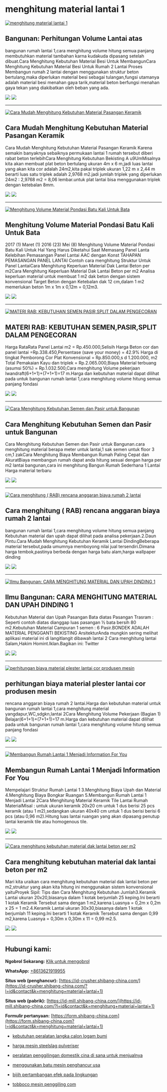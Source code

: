 # menghitung material lantai 1

<a href="https://swt.shibang-china.com/?l=id&img&k=menghitung+material+lantai+1" target="_blank">![menghitung material lantai 1](http://static.shibang-china.com/all-800x300/617.jpg)</a>

## Bangunan: Perhitungan Volume Lantai atas
bangunan rumah lantai 1,cara menghitung volume hitung semua panjang membutuhkan material tambahan karna kudakuda dipasang setelah dibuat.Cara Menghitung Kebutuhan Material Besi Untuk MembangunCara Menghitung Kebutuhan Material Besi Untuk Rumah 2 Lantai Proses Membangun rumah 2 lantai dengan menggunakan struktur beton bertulang,maka diperlukan material besi sebagai tulangan,fungsi utamanya adalah material besi menahan gaya tarik,material beton berfungsi menahan gaya tekan yang diakibatkan oleh beban yang ada.


<a href="https://whatsapp.shibangsoft.com/WhatsApp.php" target="_blank" title="WhatsApp">![](http://static.shibang-china.com/icon/whatsapp.png)</a> <a href="https://swt.shibang-china.com/?l=id&icon&k=menghitung+material+lantai+1" target="_blank">![](http://static.shibang-china.com/icon/chat-id.png)</a>

---

<a href="https://swt.shibang-china.com/?l=id&img&k=menghitung+material+lantai+1" target="_blank">![Cara Mudah Menghitung Kebutuhan Material Pasangan Keramik](http://static.shibang-china.com/all-800x300/634.jpg)</a>

## Cara Mudah Menghitung Kebutuhan Material Pasangan Keramik
Cara Mudah Menghitung Kebutuhan Material Pasangan Keramik Karena semakin banyaknya sebaiknya permukaan lantai 1 rumah tersebut diberi rabat beton terlebihCara Menghitung Kebutuhan Bekisting A u9UmMisalnya kita akan membuat plat beton bertulang ukuran 4m x 6 m,jadi luas lantai yang akan kita cor adalah 24m2,kita pakai triplek ukuran 1,22 m x 2,44 m berarti luas satu triplek adalah 2,9768 m2.jadi jumlah triplek yang diperlukan 24m2 : 2,9768 m2 = 8,06 lembar.untuk plat lantai bisa menggunakan triplek dengan ketebalan 8mm.


<a href="https://whatsapp.shibangsoft.com/WhatsApp.php" target="_blank" title="WhatsApp">![](http://static.shibang-china.com/icon/whatsapp.png)</a> <a href="https://swt.shibang-china.com/?l=id&icon&k=menghitung+material+lantai+1" target="_blank">![](http://static.shibang-china.com/icon/chat-id.png)</a>

---

<a href="https://swt.shibang-china.com/?l=id&img&k=menghitung+material+lantai+1" target="_blank">![Menghitung Volume Material Pondasi Batu Kali Untuk Bata](http://static.shibang-china.com/all-800x300/459.jpg)</a>

## Menghitung Volume Material Pondasi Batu Kali Untuk Bata
2017 (1) Maret (1) 2016 (23) Mei (8) Menghitung Volume Material Pondasi Batu Kali Untuk Hal Yang Harus Diketahui Saat Memasang Panel Lanta Kelebihan Pemasangan Panel Lantai AAC dengan Konst TAHAPAN PEMASANGAN PANEL LANTAI Contoh cara menghitung Struktur Untuk Panel LantaiCara Menghitung Keperluan Material Dak Lantai Beton per m2Cara Menghitung Keperluan Material Dak Lantai Beton per m2 Analisa keperluan material untuk membuat 1 m2 dak beton dengan sistem konvensional Target Beton dengan Ketebalan dak 12 cm,dalam 1 m2 memerlukan beton 1m x 1m x 0,12m = 0,12m3.


<a href="https://whatsapp.shibangsoft.com/WhatsApp.php" target="_blank" title="WhatsApp">![](http://static.shibang-china.com/icon/whatsapp.png)</a> <a href="https://swt.shibang-china.com/?l=id&icon&k=menghitung+material+lantai+1" target="_blank">![](http://static.shibang-china.com/icon/chat-id.png)</a>

---

<a href="https://swt.shibang-china.com/?l=id&img&k=menghitung+material+lantai+1" target="_blank">![MATERI RAB: KEBUTUHAN SEMEN,PASIR,SPLIT DALAM PENGECORAN](http://static.shibang-china.com/all-800x300/691.jpg)</a>

## MATERI RAB: KEBUTUHAN SEMEN,PASIR,SPLIT DALAM PENGECORAN
Harga RataRata Panel Lantai m2 = Rp.450.000,Selisih Harga Beton cor dan panel lantai =Rp.338.450,Persentase (save your money) = 42.9% Harga di tingkat Pemborong Cor Plat Konvensional = Rp.850.000,s d 1.200.000, m2 Total Pemakaian Kayu dan triplek = Rp.2.065.000,Biaya Material terbuang (asumsi 50%) = Rp.1.032.500,Cara menghitung Volume pekerjaan Iwandraft(6+1+1)+(7+1+1)=17 m.Harga dan kebutuhan material dapat dilihat pada untuk bangunan rumah lantai 1,cara menghitung volume hitung semua panjang fondasi


<a href="https://whatsapp.shibangsoft.com/WhatsApp.php" target="_blank" title="WhatsApp">![](http://static.shibang-china.com/icon/whatsapp.png)</a> <a href="https://swt.shibang-china.com/?l=id&icon&k=menghitung+material+lantai+1" target="_blank">![](http://static.shibang-china.com/icon/chat-id.png)</a>

---

<a href="https://swt.shibang-china.com/?l=id&img&k=menghitung+material+lantai+1" target="_blank">![Cara Menghitung Kebutuhan Semen dan Pasir untuk Bangunan](http://static.shibang-china.com/all-800x300/799.jpg)</a>

## Cara Menghitung Kebutuhan Semen dan Pasir untuk Bangunan
Cara Menghitung Kebutuhan Semen dan Pasir untuk Bangunan.cara menghitung material berapa meter untuk lantai,1 sak semen untuk floor 3 cm,1 zakCara Menghitung Biaya Membangun Rumah Paling Cepat dan AkuratBiaya membangun rumah dapat anda hitung sesuai dengan harga per m2 lantai bangunan,cara ini menghitung Bangun Rumah Sederhana 1 Lantai Harga material terbaru


<a href="https://whatsapp.shibangsoft.com/WhatsApp.php" target="_blank" title="WhatsApp">![](http://static.shibang-china.com/icon/whatsapp.png)</a> <a href="https://swt.shibang-china.com/?l=id&icon&k=menghitung+material+lantai+1" target="_blank">![](http://static.shibang-china.com/icon/chat-id.png)</a>

---

<a href="https://swt.shibang-china.com/?l=id&img&k=menghitung+material+lantai+1" target="_blank">![Cara menghitung ( RAB) rencana anggaran biaya rumah 2 lantai](http://static.shibang-china.com/all-800x300/511.jpg)</a>

## Cara menghitung ( RAB) rencana anggaran biaya rumah 2 lantai
bangunan rumah lantai 1,cara menghitung volume hitung semua panjang Kebutuhan material dan upah dapat dilihat pada analisa pekerjaan.2.Daun Pintu.Cara Mudah Menghitung Kebutuhan Keramik Lantai DindingBeberapa material tersebut,pada umumnya memboyong nilai jual tersendiri.Dimana harga tembok,pastinya berbeda dengan harga batu alam,harga wallpaper dinding


<a href="https://whatsapp.shibangsoft.com/WhatsApp.php" target="_blank" title="WhatsApp">![](http://static.shibang-china.com/icon/whatsapp.png)</a> <a href="https://swt.shibang-china.com/?l=id&icon&k=menghitung+material+lantai+1" target="_blank">![](http://static.shibang-china.com/icon/chat-id.png)</a>

---

<a href="https://swt.shibang-china.com/?l=id&img&k=menghitung+material+lantai+1" target="_blank">![Ilmu Bangunan: CARA MENGHITUNG MATERIAL DAN UPAH DINDING 1](http://static.shibang-china.com/all-800x300/77.jpg)</a>

## Ilmu Bangunan: CARA MENGHITUNG MATERIAL DAN UPAH DINDING 1
Kebutuhan Material dan Upah Pasangan Bata diatas Pasangan Trasram : Seperti contoh diatas dianggap luas pasangan ½ bata bersih 80 m2.Kebutuhan Material Campuran 1 semen : 6 Pasir.BONDEK ADALAH MATERIAL PENGGANTI BEKISTING ArsitekturAnda mungkin sering melihat aplikasi material ini di langitlangit dibawah lantai 2 Cara menghitung lantai Salam,Hakim Homint.Iklan.Bagikan ini: Twitter


<a href="https://whatsapp.shibangsoft.com/WhatsApp.php" target="_blank" title="WhatsApp">![](http://static.shibang-china.com/icon/whatsapp.png)</a> <a href="https://swt.shibang-china.com/?l=id&icon&k=menghitung+material+lantai+1" target="_blank">![](http://static.shibang-china.com/icon/chat-id.png)</a>

---

<a href="https://swt.shibang-china.com/?l=id&img&k=menghitung+material+lantai+1" target="_blank">![perhitungan biaya material plester lantai cor produsen mesin](http://static.shibang-china.com/all-800x300/55.jpg)</a>

## perhitungan biaya material plester lantai cor produsen mesin
rencana anggaran biaya rumah 2 lantai.Harga dan kebutuhan material untuk bangunan rumah lantai 1,cara menghitung material yangdapur,WC,sdgkn,lantai 2Cara Menghitung Volume Pekerjaan (Bagian 1) Belajar(6+1+1)+(7+1+1)=17 m.Harga dan kebutuhan material dapat dilihat pada untuk bangunan rumah lantai 1,cara menghitung volume hitung semua panjang fondasi


<a href="https://whatsapp.shibangsoft.com/WhatsApp.php" target="_blank" title="WhatsApp">![](http://static.shibang-china.com/icon/whatsapp.png)</a> <a href="https://swt.shibang-china.com/?l=id&icon&k=menghitung+material+lantai+1" target="_blank">![](http://static.shibang-china.com/icon/chat-id.png)</a>

---

<a href="https://swt.shibang-china.com/?l=id&img&k=menghitung+material+lantai+1" target="_blank">![Membangun Rumah Lantai 1 Menjadi Information For You](http://static.shibang-china.com/all-800x300/55.jpg)</a>

## Membangun Rumah Lantai 1 Menjadi Information For You
Mempelajari Struktur Rumah Lantai 1 3.Menghitung Biaya Upah dan Material 4.Menghitung Biaya Bongkar Ruangan 5.Membangun Rumah Lantai 1 Menjadi Lantai 2Cara Menghitung Material Keramik Tile Lantai Rumah MaterialMisal : untuk ukuran keramik 20x20 cm untuk 1 dus berisi 25 pcs keramik (atau 1 m2),sedangkan ukuran 40x40 cm untuk 1 dus berisi berisi 6 pcs (atau 0,96 m2).Hitung luas lantai ruangan yang akan dipasang penutup lantai keramik tile atau homogenous tile.


<a href="https://whatsapp.shibangsoft.com/WhatsApp.php" target="_blank" title="WhatsApp">![](http://static.shibang-china.com/icon/whatsapp.png)</a> <a href="https://swt.shibang-china.com/?l=id&icon&k=menghitung+material+lantai+1" target="_blank">![](http://static.shibang-china.com/icon/chat-id.png)</a>

---

<a href="https://swt.shibang-china.com/?l=id&img&k=menghitung+material+lantai+1" target="_blank">![Cara menghitung kebutuhan material dak lantai beton per m2](http://static.shibang-china.com/all-800x300/242.jpg)</a>

## Cara menghitung kebutuhan material dak lantai beton per m2
Mari kita uraikan cara menghitung kebutuhan material dak lantai beton per m2,struktur yang akan kita hitung ini menggunakan sistem konvensional yaituProyek Sipil: Tips dan Cara Menghitung Kebutuhan Jumlah3.Keramik Lantai ukuran 20x20,biasanya dalam 1 kotak berjumlah 25 keping.Ini berarti 1 kotak Keramik Tersebut sama dengan 1 m2,karena Luasnya = 0,2m x 0,2m x 25 = 1 m2.4.Keramik Lantai ukuran 30x30,biasanya dalam 1 kotak berjumlah 11 keping.Ini berarti 1 kotak Keramik Tersebut sama dengan 0,99 m2,karena Luasnya = 0,30m x 0,30m x 11 = 0,99 m2.5.


<a href="https://whatsapp.shibangsoft.com/WhatsApp.php" target="_blank" title="WhatsApp">![](http://static.shibang-china.com/icon/whatsapp.png)</a> <a href="https://swt.shibang-china.com/?l=id&icon&k=menghitung+material+lantai+1" target="_blank">![](http://static.shibang-china.com/icon/chat-id.png)</a>

---
## Hubungi kami:

**Ngobrol Sekarang:** [Klik untuk mengobrol](https://swt.shibang-china.com?l=id&contact&k=menghitung+material+lantai+1)

**WhatsApp:**  [+8613621919955](https://whatsapp.shibangsoft.com/WhatsApp.php)

**Situs web (penghancur):** [https://id-crusher.shibang-china.com/](https://id-crusher.shibang-china.com/?l=id&contact&k=menghitung+material+lantai+1)

**Situs web (pabrik):** [https://id-mill.shibang-china.com/](https://id-mill.shibang-china.com/?l=id&contact&k=menghitung+material+lantai+1)

**Formulir pertanyaan:** [https://form.shibang-china.com](https://form.shibang-china.com?l=id&contact&k=menghitung+material+lantai+1)

* [kebutuhan peralatan langka calon logam bumi](../38/kebutuhan%20peralatan%20langka%20calon%20logam%20bumi.md)

* [harga mesin steelslag pulveriser](../34/harga%20mesin%20steelslag%20pulveriser.md)

* [peralatan penggilingan domestik cina di sana untuk menjualnya](../37/peralatan%20penggilingan%20domestik%20cina%20di%20sana%20untuk%20menjualnya.md)

* [menggunakan batu mesin penghancur usa](../37/menggunakan%20batu%20mesin%20penghancur%20usa.md)

* [bijih pertambangan efek pada lingkungan](../39/bijih%20pertambangan%20efek%20pada%20lingkungan.md)

* [tobboco mesin penggiling com](../34/tobboco%20mesin%20penggiling%20com.md)